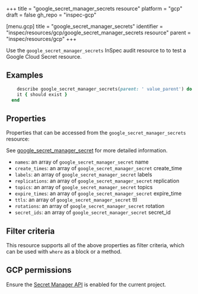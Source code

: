 +++
title = "google_secret_manager_secrets resource"
platform = "gcp"
draft = false
gh_repo = "inspec-gcp"

[menu.gcp]
title = "google_secret_manager_secrets"
identifier = "inspec/resources/gcp/google_secret_manager_secrets resource"
parent = "inspec/resources/gcp"
+++

Use the `google_secret_manager_secrets` InSpec audit resource to to test a Google Cloud Secret resource.

## Examples

```ruby
    describe google_secret_manager_secrets(parent: ' value_parent') do
    it { should exist }
  end

```

## Properties

Properties that can be accessed from the `google_secret_manager_secrets` resource:

See [google_secret_manager_secret](google_secret_manager_secret) for more detailed information.

  * `names`: an array of `google_secret_manager_secret` name
  * `create_times`: an array of `google_secret_manager_secret` create_time
  * `labels`: an array of `google_secret_manager_secret` labels
  * `replications`: an array of `google_secret_manager_secret` replication
  * `topics`: an array of `google_secret_manager_secret` topics
  * `expire_times`: an array of `google_secret_manager_secret` expire_time
  * `ttls`: an array of `google_secret_manager_secret` ttl
  * `rotations`: an array of `google_secret_manager_secret` rotation
  * `secret_ids`: an array of `google_secret_manager_secret` secret_id

## Filter criteria

This resource supports all of the above properties as filter criteria, which can be used
with `where` as a block or a method.

## GCP permissions

Ensure the [Secret Manager API](https://console.cloud.google.com/apis/library/secretmanager.googleapis.com/) is enabled for the current project.
